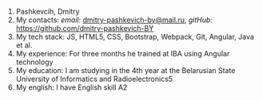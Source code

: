 1. Pashkevcih, Dmitry
2. My contacts:
*email*: dmitry-pashkevich-by@mail.ru,
*gitHub*: https://github.com/dmitry-pashkevich-BY
3. My tech stack: JS, HTML5, CSS, Bootstrap, Webpack, Git, Angular, Java et al.
4. My experience: For three months he trained at IBA using Angular technology
5. My education: I am studying in the 4th year at the Belarusian State University of Informatics and Radioelectronics5
6. My english:  I have English skill A2
